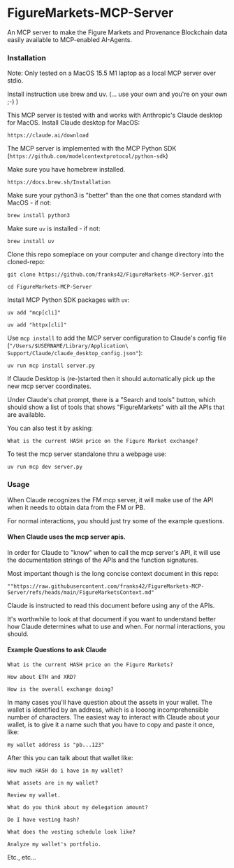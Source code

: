# FigureMarkets-MCP-Server
An MCP server to make the Figure Markets and Provenance Blockchain data easily available to MCP-enabled AI-Agents.


### Installation

Note: Only tested on a MacOS 15.5 M1 laptop as a local MCP server over stdio.

Install instruction use brew and uv. 
(... use your own and you're on your own ;-) )

This MCP server is tested with and works with Anthropic's Claude desktop for MacOS. Install Claude desktop for MacOS:

```https://claude.ai/download```


The MCP server is implemented with the MCP Python SDK (`https://github.com/modelcontextprotocol/python-sdk`)


Make sure you have homebrew installed.

`https://docs.brew.sh/Installation`

Make sure your python3 is "better" than the one that comes standard with MacOS - if not:

`brew install python3`

Make sure `uv` is installed - if not:

`brew install uv`

Clone this repo someplace on your computer and change directory into the cloned-repo:

```git clone https://github.com/franks42/FigureMarkets-MCP-Server.git```

```cd FigureMarkets-MCP-Server```

Install MCP Python SDK packages with `uv`:

```uv add "mcp[cli]"```

```uv add "httpx[cli]"```

Use `mcp install` to add the MCP server configuration to Claude's config file (`"/Users/$USERNAME/Library/Application\ Support/Claude/claude_desktop_config.json"`):

```uv run mcp install server.py```

If Claude Desktop is (re-)started then it should automatically pick up the new mcp server coordinates.

Under Claude's chat prompt, there is a "Search and tools" button, which should show a list of tools that shows "FigureMarkets" with all the APIs that are available.

You can also test it by asking:

```What is the current HASH price on the Figure Market exchange?```

To test the mcp server standalone thru a webpage use:

```uv run mcp dev server.py```

### Usage

When Claude recognizes the FM mcp server, it will make use of the API when it needs to obtain data from the FM or PB.

For normal interactions, you should just try some of the example questions.

#### When Claude uses the mcp server apis.

In order for Claude to "know" when to call the mcp server's API, it will use the documentation strings of the APIs and the function signatures.

Most important though is the long concise context document in this repo:

`""https://raw.githubusercontent.com/franks42/FigureMarkets-MCP-Server/refs/heads/main/FigureMarketsContext.md"`

Claude is instructed to read this document before using any of the APIs.

It's worthwhile to look at that document if you want to understand better how Claude determines what to use and when. For normal interactions, you should.

#### Example Questions to ask Claude

```What is the current HASH price on the Figure Markets?```

```How about ETH and XRD?```

```How is the overall exchange doing?```

In many cases you'll have question about the assets in your wallet. The wallet is identified by an address, which is a looong incomprehensible number of characters. The easiest way to interact with Claude about your wallet, is to give it a name such that you have to copy and paste it once, like:

```my wallet address is "pb...123"```

After this you can talk about that wallet like:

```How much HASH do i have in my wallet?```

```What assets are in my wallet?```

```Review my wallet.```

```What do you think about my delegation amount?```

```Do I have vesting hash?```

```What does the vesting schedule look like?```

```Analyze my wallet's portfolio.```

Etc., etc...



